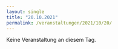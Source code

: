 ```yaml
---
layout: single
title: "20.10.2021"
permalink: /veranstaltungen/2021/10/20/
---
```


Keine Veranstaltung an diesem Tag.
